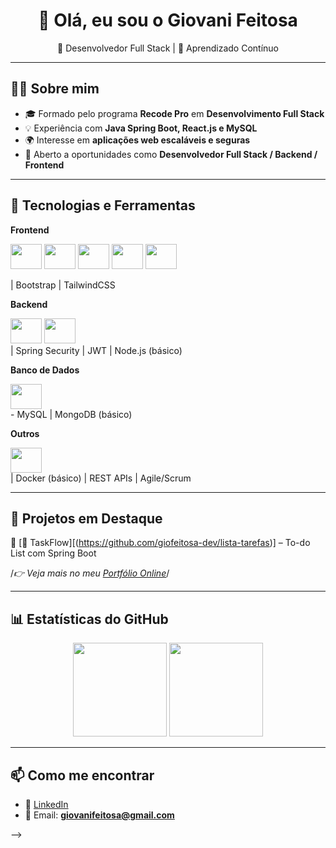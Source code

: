 <h1 align="center">👋 Olá, eu sou o Giovani Feitosa</h1>

<p align="center">
  🚀 Desenvolvedor Full Stack | 🌱 Aprendizado Contínuo 
</p>

---
<div>

</div>

## 👨‍💻 Sobre mim
- 🎓 Formado pelo programa **Recode Pro** em **Desenvolvimento Full Stack**
- 💡 Experiência com **Java Spring Boot, React.js e MySQL**
- 🌍 Interesse em **aplicações web escaláveis e seguras**
- 📌 Aberto a oportunidades como **Desenvolvedor Full Stack / Backend / Frontend**

---

## 🚀 Tecnologias e Ferramentas

**Frontend**
<div>
             
 <img allign= "center" height= 40 width= 50 src="https://cdn.jsdelivr.net/gh/devicons/devicon@latest/icons/react/react-original-wordmark.svg" />          
 
 <img allign= "center" height= 40 width= 50 src="https://cdn.jsdelivr.net/gh/devicons/devicon@latest/icons/vite/vite-original-wordmark.svg" />
 
 <img allign= "center" height= 40 width= 50 src="https://cdn.jsdelivr.net/gh/devicons/devicon@latest/icons/javascript/javascript-plain.svg" />
          
 <img allign= "center" height= 40 width= 50 src="https://cdn.jsdelivr.net/gh/devicons/devicon@latest/icons/html5/html5-plain-wordmark.svg" />
 
 <img allign= "center" height= 40 width= 50 src="https://cdn.jsdelivr.net/gh/devicons/devicon@latest/icons/css3/css3-plain-wordmark.svg" />
</div>

| Bootstrap | TailwindCSS  

**Backend**

<div>
  
  <img allign= "center" height= 40 width= 50 src="https://cdn.jsdelivr.net/gh/devicons/devicon@latest/icons/java/java-original-wordmark.svg" />

  <img allign= "center" height= 40 width= 50 src="https://cdn.jsdelivr.net/gh/devicons/devicon@latest/icons/spring/spring-original-wordmark.svg" /> 
  
</div>
| Spring Security | JWT | Node.js (básico)

**Banco de Dados**

<div>
  
  <img allign= "center" height= 40 width= 50 src="https://cdn.jsdelivr.net/gh/devicons/devicon@latest/icons/mysql/mysql-plain-wordmark.svg" />
  
</div>
- MySQL | MongoDB (básico)  

**Outros**

<div>
   <img allign= "center" height= 40 width= 50 src="https://cdn.jsdelivr.net/gh/devicons/devicon@latest/icons/github/github-original-wordmark.svg" />         
</div>
| Docker (básico) | REST APIs | Agile/Scrum

---

## 📂 Projetos em Destaque

🔹 [📝 TaskFlow][(https://github.com/giofeitosa-dev/lista-tarefas)] – To-do List com Spring Boot  
 

/*👉 Veja mais no meu [Portfólio Online](https://github.com/usuario/portfolio)*/

---

## 📊 Estatísticas do GitHub

<p align="center">
  <img src="https://github-readme-stats.vercel.app/api?username=usuario&show_icons=true&theme=radical" height="150"/>
  <img src="https://github-readme-stats.vercel.app/api/top-langs/?username=usuario&layout=compact&theme=radical" height="150"/>
</p>

---

## 📫 Como me encontrar
- 💼 [LinkedIn](https://linkedin.com/in/giovani-feitosa)  
- 📧 Email: **giovanifeitosa@gmail.com**  


-->
